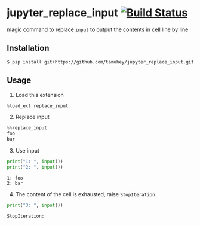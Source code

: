 # jupyter_replace_input [![Build Status](https://travis-ci.org/tamuhey/jupyter_replace_input.svg?branch=master)](https://travis-ci.org/tamuhey/jupyter_replace_input)

magic command to replace `input` to output the contents in cell line by line

## Installation

```
$ pip install git+https://github.com/tamuhey/jupyter_replace_input.git
```

## Usage

1. Load this extension

```python
%load_ext replace_input
```

2. Replace input

```python
%%replace_input
foo
bar
```

3. Use input

```python
print("1: ", input())
print("2: ", input())
```

```
1: foo
2: bar
```

4. The content of the cell is exhausted, raise `StopIteration`

```python
print("3: ", input())
```

```
StopIteration:
```
